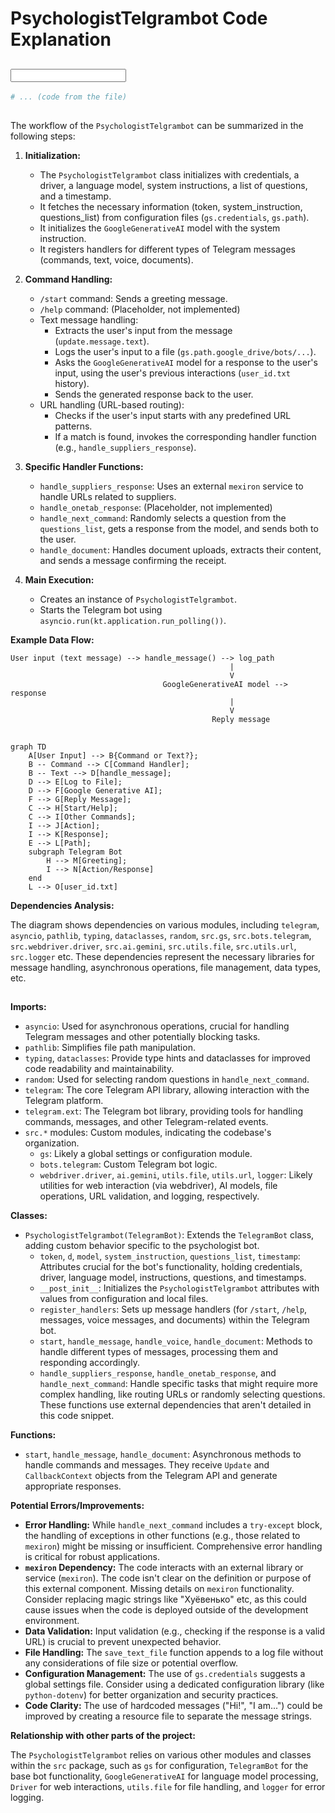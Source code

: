 # PsychologistTelgrambot Code Explanation

## <input code>

```python
# ... (code from the file)
```

## <algorithm>

The workflow of the `PsychologistTelgrambot` can be summarized in the following steps:

1. **Initialization:**
    * The `PsychologistTelgrambot` class initializes with credentials, a driver, a language model, system instructions, a list of questions, and a timestamp.
    * It fetches the necessary information (token, system_instruction, questions_list) from configuration files (`gs.credentials`, `gs.path`).
    * It initializes the `GoogleGenerativeAI` model with the system instruction.
    * It registers handlers for different types of Telegram messages (commands, text, voice, documents).

2. **Command Handling:**
    * `/start` command: Sends a greeting message.
    * `/help` command: (Placeholder, not implemented)
    * Text message handling:
        * Extracts the user's input from the message (`update.message.text`).
        * Logs the user's input to a file (`gs.path.google_drive/bots/...`).
        * Asks the `GoogleGenerativeAI` model for a response to the user's input, using the user's previous interactions (`user_id.txt` history).
        * Sends the generated response back to the user.
    * URL handling (URL-based routing):
        * Checks if the user's input starts with any predefined URL patterns.
        * If a match is found, invokes the corresponding handler function (e.g., `handle_suppliers_response`).

3. **Specific Handler Functions:**
    * `handle_suppliers_response`: Uses an external `mexiron` service to handle URLs related to suppliers.
    * `handle_onetab_response`: (Placeholder, not implemented)
    * `handle_next_command`: Randomly selects a question from the `questions_list`, gets a response from the model, and sends both to the user.
    * `handle_document`: Handles document uploads, extracts their content, and sends a message confirming the receipt.

4. **Main Execution:**
    * Creates an instance of `PsychologistTelgrambot`.
    * Starts the Telegram bot using `asyncio.run(kt.application.run_polling())`.

**Example Data Flow:**

```
User input (text message) --> handle_message() --> log_path
                                                 |
                                                 V
                                  GoogleGenerativeAI model --> response
                                                 |
                                                 V
                                             Reply message
```


## <mermaid>

```mermaid
graph TD
    A[User Input] --> B{Command or Text?};
    B -- Command --> C[Command Handler];
    B -- Text --> D[handle_message];
    D --> E[Log to File];
    D --> F[Google Generative AI];
    F --> G[Reply Message];
    C --> H[Start/Help];
    C --> I[Other Commands];
    I --> J[Action];
    I --> K[Response];
    E --> L[Path];
    subgraph Telegram Bot
        H --> M[Greeting];
        I --> N[Action/Response]
    end
    L --> O[user_id.txt]
```

**Dependencies Analysis:**

The diagram shows dependencies on various modules, including `telegram`, `asyncio`, `pathlib`, `typing`, `dataclasses`, `random`, `src.gs`, `src.bots.telegram`, `src.webdriver.driver`, `src.ai.gemini`, `src.utils.file`, `src.utils.url`, `src.logger` etc. These dependencies represent the necessary libraries for message handling, asynchronous operations, file management, data types, etc.

## <explanation>

**Imports:**

- `asyncio`: Used for asynchronous operations, crucial for handling Telegram messages and other potentially blocking tasks.
- `pathlib`: Simplifies file path manipulation.
- `typing`, `dataclasses`: Provide type hints and dataclasses for improved code readability and maintainability.
- `random`: Used for selecting random questions in `handle_next_command`.
- `telegram`: The core Telegram API library, allowing interaction with the Telegram platform.
- `telegram.ext`: The Telegram bot library, providing tools for handling commands, messages, and other Telegram-related events.
- `src.*` modules: Custom modules, indicating the codebase's organization.
    - `gs`: Likely a global settings or configuration module.
    - `bots.telegram`: Custom Telegram bot logic.
    - `webdriver.driver`, `ai.gemini`, `utils.file`, `utils.url`, `logger`: Likely utilities for web interaction (via webdriver), AI models, file operations, URL validation, and logging, respectively.

**Classes:**

- `PsychologistTelgrambot(TelegramBot)`: Extends the `TelegramBot` class, adding custom behavior specific to the psychologist bot.
    - `token`, `d`, `model`, `system_instruction`, `questions_list`, `timestamp`: Attributes crucial for the bot's functionality, holding credentials, driver, language model, instructions, questions, and timestamps.
    - `__post_init__`: Initializes the `PsychologistTelgrambot` attributes with values from configuration and local files.
    - `register_handlers`: Sets up message handlers (for `/start`, `/help`, messages, voice messages, and documents) within the Telegram bot.
    - `start`, `handle_message`, `handle_voice`, `handle_document`: Methods to handle different types of messages, processing them and responding accordingly.
    - `handle_suppliers_response`, `handle_onetab_response`, and `handle_next_command`: Handle specific tasks that might require more complex handling, like routing URLs or randomly selecting questions. These functions use external dependencies that aren't detailed in this code snippet.


**Functions:**

- `start`, `handle_message`, `handle_document`: Asynchronous methods to handle commands and messages. They receive `Update` and `CallbackContext` objects from the Telegram API and generate appropriate responses.

**Potential Errors/Improvements:**

- **Error Handling:** While `handle_next_command` includes a `try-except` block, the handling of exceptions in other functions (e.g., those related to `mexiron`) might be missing or insufficient.  Comprehensive error handling is critical for robust applications.
- **`mexiron` Dependency:** The code interacts with an external library or service (`mexiron`). The code isn't clear on the definition or purpose of this external component. Missing details on `mexiron` functionality. Consider replacing magic strings like "Хуёвенько" etc, as this could cause issues when the code is deployed outside of the development environment.
- **Data Validation:**  Input validation (e.g., checking if the response is a valid URL) is crucial to prevent unexpected behavior.
- **File Handling:** The `save_text_file` function appends to a log file without any considerations of file size or potential overflow.
- **Configuration Management:** The use of `gs.credentials` suggests a global settings file. Consider using a dedicated configuration library (like `python-dotenv`) for better organization and security practices.
- **Code Clarity:** The use of hardcoded messages ("Hi!", "I am...") could be improved by creating a resource file to separate the message strings.

**Relationship with other parts of the project:**

The `PsychologistTelgrambot` relies on various other modules and classes within the `src` package, such as `gs` for configuration, `TelegramBot` for the base bot functionality, `GoogleGenerativeAI` for language model processing, `Driver` for web interactions, `utils.file` for file handling, and `logger` for error logging.
```